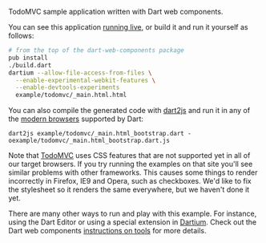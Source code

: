 TodoMVC sample application written with Dart web components.

You can see this application [running live](http://dart-lang.github.com/dart-web-components/example/todomvc/index.html),
or build it and run it yourself as follows:

```bash
# from the top of the dart-web-components package
pub install
./build.dart
dartium --allow-file-access-from-files \
  --enable-experimental-webkit-features \
  --enable-devtools-experiments
  example/todomvc/_main.html.html
```

You can also compile the generated code with [dart2js][] and run it in any
of the [modern browsers][browsers] supported by Dart:

    dart2js example/todomvc/_main.html_bootstrap.dart -oexample/todomvc/_main.html_bootstrap.dart.js
  
Note that [TodoMVC][] uses CSS features that are not supported yet in all of our
target browsers. If you try running the examples on that site you'll see similar
problems with other frameworks. This causes some things to render incorrectly in
Firefox, IE9 and Opera, such as checkboxes. We'd like to fix the stylesheet so
it renders the same everywhere, but we haven't done it yet.

There are many other ways to run and play with this example. For instance, using
the Dart Editor or using a special extension in [Dartium][]. Check out the Dart
web components [instructions on tools][tools] for more details.

[tools]: http://www.dartlang.org/articles/dart-web-components/tools.html
[Dartium]: http://www.dartlang.org/dartium/
[dart2js]: http://www.dartlang.org/docs/dart2js/
[browsers]: http://www.dartlang.org/support/faq.html#what-browsers-supported
[TodoMVC]: http://addyosmani.github.com/todomvc/
